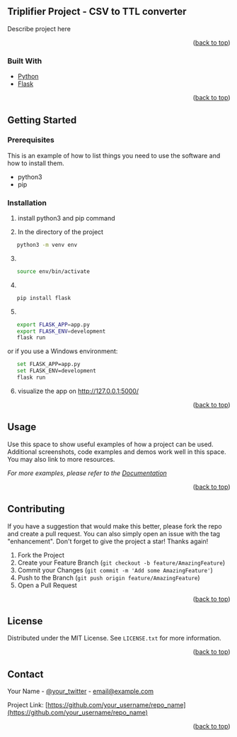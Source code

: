 <div id="top"></div>

<!-- ABOUT THE PROJECT -->
## Triplifier Project - CSV to TTL converter

Describe project here

<p align="right">(<a href="#top">back to top</a>)</p>



### Built With


* [Python](https://www.python.org/)
* [Flask](https://flask.palletsprojects.com/en/2.0.x/)

<p align="right">(<a href="#top">back to top</a>)</p>



<!-- GETTING STARTED -->
## Getting Started

### Prerequisites

This is an example of how to list things you need to use the software and how to install them.
* python3
* pip

### Installation

1. install python3 and pip command


2. In the directory of the project
```sh
   python3 -m venv env
```

3. 
```sh
   source env/bin/activate
```
4. 
```sh
   pip install flask
```

5. 
```sh
   export FLASK_APP=app.py
   export FLASK_ENV=development
   flask run
```
or if you use a Windows environment:
```sh
   set FLASK_APP=app.py
   set FLASK_ENV=development
   flask run
```

6. visualize the app on http://127.0.0.1:5000/

<p align="right">(<a href="#top">back to top</a>)</p>



<!-- USAGE EXAMPLES -->
## Usage

Use this space to show useful examples of how a project can be used. Additional screenshots, code examples and demos work well in this space. You may also link to more resources.

_For more examples, please refer to the [Documentation](https://example.com)_

<p align="right">(<a href="#top">back to top</a>)</p>


<!-- CONTRIBUTING -->
## Contributing

If you have a suggestion that would make this better, please fork the repo and create a pull request. You can also simply open an issue with the tag "enhancement".
Don't forget to give the project a star! Thanks again!

1. Fork the Project
2. Create your Feature Branch (`git checkout -b feature/AmazingFeature`)
3. Commit your Changes (`git commit -m 'Add some AmazingFeature'`)
4. Push to the Branch (`git push origin feature/AmazingFeature`)
5. Open a Pull Request

<p align="right">(<a href="#top">back to top</a>)</p>



<!-- LICENSE -->
## License

Distributed under the MIT License. See `LICENSE.txt` for more information.

<p align="right">(<a href="#top">back to top</a>)</p>



<!-- CONTACT -->
## Contact

Your Name - [@your_twitter](https://twitter.com/your_username) - email@example.com

Project Link: [https://github.com/your_username/repo_name](https://github.com/your_username/repo_name)

<p align="right">(<a href="#top">back to top</a>)</p>
